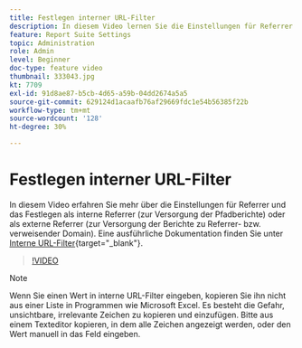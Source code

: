 ```yaml
---
title: Festlegen interner URL-Filter
description: In diesem Video lernen Sie die Einstellungen für Referrer kennen, indem Sie sie entweder als interne Referrer (zur Versorgung der Pfadberichte) oder als externe Referrer (zur Versorgung der Berichte zu Referrer- bzw. verweisender Domain) einstellen.
feature: Report Suite Settings
topic: Administration
role: Admin
level: Beginner
doc-type: feature video
thumbnail: 333043.jpg
kt: 7709
exl-id: 91d8ae87-b5cb-4d65-a59b-04dd2674a5a5
source-git-commit: 629124d1acaafb76af29669fdc1e54b56385f22b
workflow-type: tm+mt
source-wordcount: '128'
ht-degree: 30%

---
```


# Festlegen interner URL-Filter

In diesem Video erfahren Sie mehr über die Einstellungen für Referrer und das Festlegen als interne Referrer (zur Versorgung der Pfadberichte) oder als externe Referrer (zur Versorgung der Berichte zu Referrer- bzw. verweisender Domain). Eine ausführliche Dokumentation finden Sie unter [Interne URL-Filter](https://experienceleague.adobe.com/docs/analytics/admin/admin-tools/internal-url-filter-admin.html?lang=de){target="_blank"}.

>[!VIDEO](https://video.tv.adobe.com/v/333043/?quality=12&learn=on)

>[!NOTE]
>
>Wenn Sie einen Wert in interne URL-Filter eingeben, kopieren Sie ihn nicht aus einer Liste in Programmen wie Microsoft Excel. Es besteht die Gefahr, unsichtbare, irrelevante Zeichen zu kopieren und einzufügen. Bitte aus einem Texteditor kopieren, in dem alle Zeichen angezeigt werden, oder den Wert manuell in das Feld eingeben.